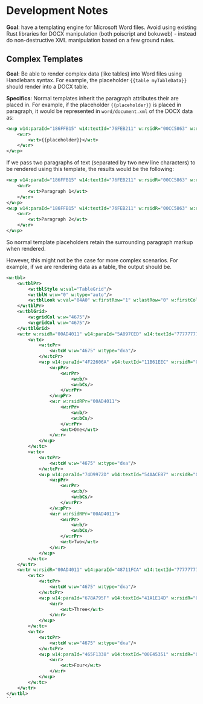 # Development Notes

**Goal**: have a templating engine for Microsoft Word files. Avoid using existing
Rust libraries for DOCX manipulation (both poiscript and bokuweb) - instead do
non-destructive XML manipulation based on a few ground rules.

## Complex Templates

**Goal**: Be able to render complex data (like tables) into Word files using
Handlebars syntax. For example, the placeholder `{{table myTableData}}` should
render into a DOCX table.

**Specifics**: Normal templates inherit the paragraph attributes their are
placed in. For example, if the placeholder `{{placeholder}}` is placed in
paragraph, it would be represented in `word/document.xml` of the DOCX data as:

```xml
<w:p w14:paraId="186FFB15" w14:textId="76FEB211" w:rsidR="00CC5863" w:rsidRDefault="00CC5863">
    <w:r>
        <w:t>{{placeholder}}</w:t>
    </w:r>
</w:p>
```

If we pass two paragraphs of text (separated by two new line characters) to be
rendered using this template, the results would be the following:

```xml
<w:p w14:paraId="186FFB15" w14:textId="76FEB211" w:rsidR="00CC5863" w:rsidRDefault="00CC5863">
    <w:r>
        <w:t>Paragraph 1</w:t>
    </w:r>
</w:p>
<w:p w14:paraId="186FFB15" w14:textId="76FEB211" w:rsidR="00CC5863" w:rsidRDefault="00CC5863">
    <w:r>
        <w:t>Paragraph 2</w:t>
    </w:r>
</w:p>
```

So normal template placeholders retain the surrounding paragraph markup when rendered.

However, this might not be the case for more complex scenarios. For example, if we are rendering
data as a table, the output should be.

```xml
<w:tbl>
    <w:tblPr>
        <w:tblStyle w:val="TableGrid"/>
        <w:tblW w:w="0" w:type="auto"/>
        <w:tblLook w:val="04A0" w:firstRow="1" w:lastRow="0" w:firstColumn="1" w:lastColumn="0" w:noHBand="0" w:noVBand="1"/>
    </w:tblPr>
    <w:tblGrid>
        <w:gridCol w:w="4675"/>
        <w:gridCol w:w="4675"/>
    </w:tblGrid>
    <w:tr w:rsidR="00AD4011" w14:paraId="5A897CED" w14:textId="77777777" w:rsidTr="00AD4011">
        <w:tc>
            <w:tcPr>
                <w:tcW w:w="4675" w:type="dxa"/>
            </w:tcPr>
            <w:p w14:paraId="4F22606A" w14:textId="11B61EEC" w:rsidR="00AD4011" w:rsidRPr="00AD4011" w:rsidRDefault="00AD4011">
                <w:pPr>
                    <w:rPr>
                        <w:b/>
                        <w:bCs/>
                    </w:rPr>
                </w:pPr>
                <w:r w:rsidRPr="00AD4011">
                    <w:rPr>
                        <w:b/>
                        <w:bCs/>
                    </w:rPr>
                    <w:t>One</w:t>
                </w:r>
            </w:p>
        </w:tc>
        <w:tc>
            <w:tcPr>
                <w:tcW w:w="4675" w:type="dxa"/>
            </w:tcPr>
            <w:p w14:paraId="74D9972D" w14:textId="54AACEB7" w:rsidR="00AD4011" w:rsidRPr="00AD4011" w:rsidRDefault="00AD4011">
                <w:pPr>
                    <w:rPr>
                        <w:b/>
                        <w:bCs/>
                    </w:rPr>
                </w:pPr>
                <w:r w:rsidRPr="00AD4011">
                    <w:rPr>
                        <w:b/>
                        <w:bCs/>
                    </w:rPr>
                    <w:t>Two</w:t>
                </w:r>
            </w:p>
        </w:tc>
    </w:tr>
    <w:tr w:rsidR="00AD4011" w14:paraId="48711FCA" w14:textId="77777777" w:rsidTr="00AD4011">
        <w:tc>
            <w:tcPr>
                <w:tcW w:w="4675" w:type="dxa"/>
            </w:tcPr>
            <w:p w14:paraId="678A795F" w14:textId="41A1E14D" w:rsidR="00AD4011" w:rsidRDefault="00AD4011">
                <w:r>
                    <w:t>Three</w:t>
                </w:r>
            </w:p>
        </w:tc>
        <w:tc>
            <w:tcPr>
                <w:tcW w:w="4675" w:type="dxa"/>
            </w:tcPr>
            <w:p w14:paraId="465F1338" w14:textId="00E45351" w:rsidR="00AD4011" w:rsidRDefault="00AD4011">
                <w:r>
                    <w:t>Four</w:t>
                </w:r>
            </w:p>
        </w:tc>
    </w:tr>
</w:tbl>
``
```
